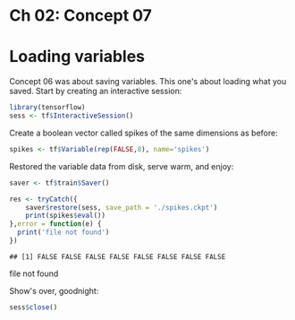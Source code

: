 Ch 02: Concept 07
================

Loading variables
=================

Concept 06 was about saving variables. This one's about loading what you saved. Start by creating an interactive session:

``` r
library(tensorflow)
sess <- tf$InteractiveSession()
```

Create a boolean vector called spikes of the same dimensions as before:

``` r
spikes <- tf$Variable(rep(FALSE,8), name='spikes')
```

Restored the variable data from disk, serve warm, and enjoy:

``` r
saver <- tf$train$Saver()

res <- tryCatch({
    saver$restore(sess, save_path = './spikes.ckpt')
    print(spikes$eval())
},error = function(e) {
  print('file not found')
})
```

    ## [1] FALSE FALSE FALSE FALSE FALSE FALSE FALSE FALSE

file not found

Show's over, goodnight:

``` r
sess$close()
```
